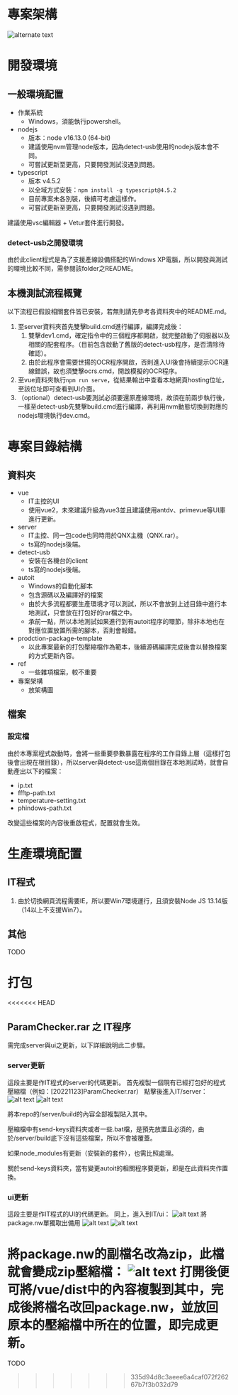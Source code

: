 #  專案架構

![alternate text](/專案架構/專案架構.drawio.png)

# 開發環境

##  一般環境配置
- 作業系統
  - Windows，須能執行powershell。
- nodejs
    - 版本：node v16.13.0 (64-bit)
    - 建議使用nvm管理node版本，因為detect-usb使用的nodejs版本會不同。
    - 可嘗試更新至更高，只要開發測試沒遇到問題。
- typescript
    - 版本 v4.5.2
    - 以全域方式安裝：`npm install -g typescript@4.5.2`
    - 目前專案未各別裝，後續可考慮這樣作。
    - 可嘗試更新至更高，只要開發測試沒遇到問題。

建議使用vsc編輯器 + Vetur套件進行開發。 

### detect-usb之開發環境

由於此client程式是為了支援產線設備搭配的Windows XP電腦，所以開發與測試的環境比較不同，需參閱該folder之README。

## 本機測試流程概覽

以下流程已假設相關套件皆已安裝，若無則請先參考各資料夾中的README.md。

1. 至server資料夾首先雙擊build.cmd進行編譯，編譯完成後：
   1. 雙擊dev1.cmd，確定指令中的三個程序都開啟，就完整啟動了伺服器以及相關的配套程序。（目前包含啟動了舊版的detect-usb程序，是否清除待確認）。
   2. 由於此程序會需要世揚的OCR程序開啟，否則進入UI後會持續提示OCR連線錯誤，故也須雙擊ocrs.cmd，開啟模擬的OCR程序。
2. 至vue資料夾執行`npm run serve`，從結果輸出中查看本地網頁hosting位址，至該位址即可查看到UI介面。
3. （optional）detect-usb要測試必須要還原產線環境，故須在前兩步執行後，一樣至detect-usb先雙擊build.cmd進行編譯，再利用nvm動態切換到對應的nodejs環境執行dev.cmd。

# 專案目錄結構

##  資料夾

- vue
    - IT主控的UI
    - 使用vue2，未來建議升級為vue3並且建議使用antdv、primevue等UI庫進行更新。
- server
    - IT主控、同一包code也同時用於QNX主機（QNX.rar）。
    - ts寫的nodejs後端。
- detect-usb
    - 安裝在各機台的client
    - ts寫的nodejs後端。
- autoit
    - Windows的自動化腳本
    - 包含源碼以及編譯好的檔案
    - 由於大多流程都要生產環境才可以測試，所以不會放到上述目錄中進行本地測試，只會放在打包好的rar檔之中。
    - 承前一點，所以本地測試如果進行到有autoit程序的環節，除非本地也在對應位置放置所需的腳本，否則會報錯。
- prodction-package-template
    - 以此專案最新的打包壓縮檔作為範本，後續源碼編譯完成後會以替換檔案的方式更新內容。
- ref
    - 一些雜項檔案，較不重要
- 專案架構
    - 放架構圖

##  檔案

### 設定檔

由於本專案程式啟動時，會將一些重要參數暴露在程序的工作目錄上層（這樣打包後會出現在根目錄），所以server與detect-use這兩個目錄在本地測試時，就會自動產出以下的檔案：

- ip.txt
- ffftp-path.txt
- temperature-setting.txt
- phindows-path.txt

改變這些檔案的內容後重啟程式，配置就會生效。

# 生產環境配置

## IT程式

1. 由於切換網頁流程需要IE，所以要Win7環境運行，且須安裝Node JS 13.14版（14以上不支援Win7）。

## 其他
TODO

# 打包
<<<<<<< HEAD
## ParamChecker.rar 之 IT程序
需完成server與ui之更新，以下詳細說明此二步驟。
### server更新
這段主要是作IT程式的server的代碼更新。
首先複製一個現有已經打包好的程式壓縮檔（例如：[20221123]ParamChecker.rar）
點擊後進入IT/server：
![alt text](docs/1.png)
![alt text](docs/2.png)

將本repo的/server/build的內容全部複製貼入其中。

壓縮檔中有send-keys資料夾或者一些.bat檔，是預先放置且必須的，由於/server/build底下沒有這些檔案，所以不會被覆蓋。

如果node_modules有更新（安裝新的套件），也需比照處理。

關於send-keys資料夾，當有變更autoit的相關程序要更新，即是在此資料夾作置換。

### ui更新

這段主要是作IT程式的UI的代碼更新。
同上，進入到IT/ui：
![alt text](docs/3.png)
將package.nw單獨取出備用
![alt text](docs/4.png)
![alt text](docs/5.png)

將package.nw的副檔名改為zip，此檔就會變成zip壓縮檔：
![alt text](docs/6.png)
打開後便可將/vue/dist中的內容複製到其中，完成後將檔名改回package.nw，並放回原本的壓縮檔中所在的位置，即完成更新。
=======
TODO
>>>>>>> 335d94d8c3aeee6a4caf072f26267b7f3b032d79
